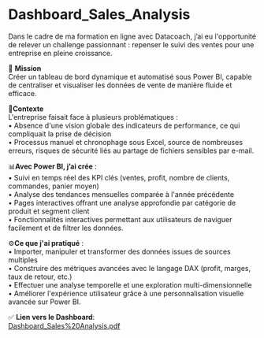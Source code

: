 # Dashboard_Sales_Analysis

Dans le cadre de ma formation en ligne avec Datacoach, j’ai eu l'opportunité de relever un challenge passionnant : repenser le suivi des ventes pour une entreprise en pleine croissance.  

🎯 **Mission**  
Créer un tableau de bord dynamique et automatisé sous Power BI, capable de centraliser et visualiser les données de vente de manière fluide et efficace.  

🔎**Contexte**  
L'entreprise faisait face à plusieurs problématiques :  
•	Absence d'une vision globale des indicateurs de performance, ce qui compliquait la prise de décision  
•	Processus manuel et chronophage sous Excel, source de nombreuses erreurs, risques de sécurité liés au partage de fichiers sensibles par e-mail.  

📊**Avec Power BI, j’ai crée** :  
•	Suivi en temps réel des KPI clés (ventes, profit, nombre de clients, commandes, panier moyen)    
•	Analyse des tendances mensuelles comparée à l'année précédente  
•	Pages interactives offrant une analyse approfondie par catégorie de produit et segment client    
•	Fonctionnalités interactives permettant aux utilisateurs de naviguer facilement et de filtrer les données.  

⚙️**Ce que j'ai pratiqué** :  
•	Importer, manipuler et transformer des données issues de sources multiples  
•	Construire des métriques avancées avec le langage DAX (profit, marges, taux de retour, etc.)  
•	Effectuer une analyse temporelle et une exploration multi-dimensionnelle  
•	Améliorer l'expérience utilisateur grâce à une personnalisation visuelle avancée sur Power BI.  

✅ **Lien vers le Dashboard**:  
[Dashboard_Sales%20Analysis.pdf](https://github.com/ViktoryiaKM/Dashboard_Sales_Analysis_using_PowerBI/blob/main/Dashboard_Sales%20Analysis.pdf)
